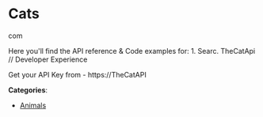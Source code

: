 # Cats


com

Here you'll find the API reference & Code examples for:
1\. Searc. TheCatApi // Developer Experience

Get your API Key from - https&#x3A;//TheCatAPI



**Categories**:

- [Animals](https://github.com/apis-list/apis-list#animals)



